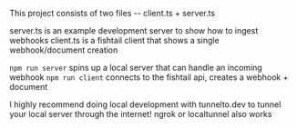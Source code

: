 This project consists of two files -- client.ts + server.ts

server.ts is an example development server to show how to ingest webhooks
client.ts is a fishtail client that shows a single webhook/document creation

`npm run server` spins up a local server that can handle an incoming webhook
`npm run client` connects to the fishtail api, creates a webhook + document

I highly recommend doing local development with tunnelto.dev to tunnel your
local server through the internet! ngrok or localtunnel also works
